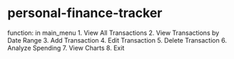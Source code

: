 # personal-finance-tracker
function:
in main_menu
    1. View All Transactions
    2. View Transactions by Date Range
    3. Add Transaction
    4. Edit Transaction
    5. Delete Transaction
    6. Analyze Spending
    7. View Charts
    8. Exit